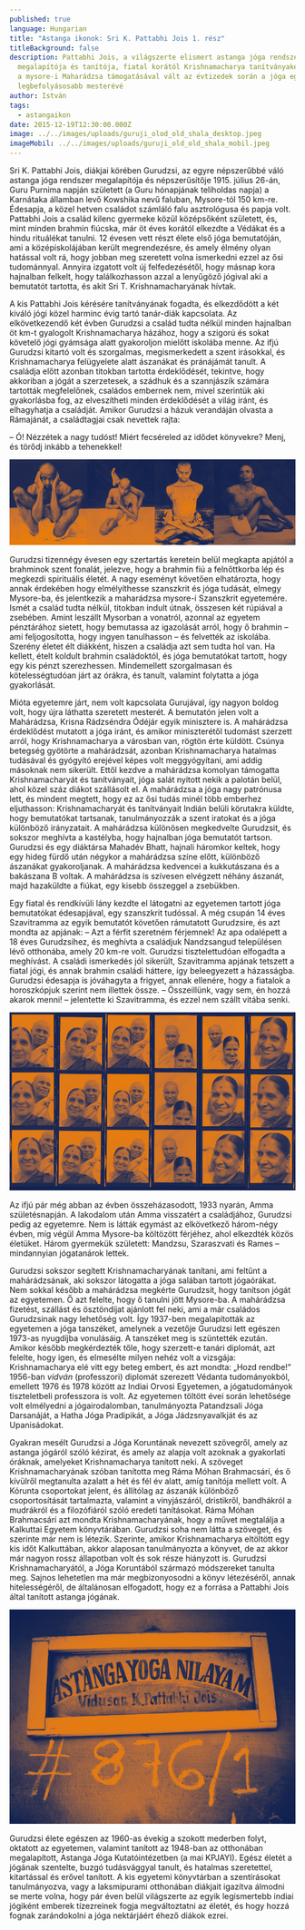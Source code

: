 ```yaml
---
published: true
language: Hungarian
title: "Astanga ikonok: Sri K. Pattabhi Jois 1. rész"
titleBackground: false
description: Pattabhi Jois, a világszerte elismert astanga jóga rendszer
  megalapítója és tanítója, fiatal korától Krishnamacharya tanítványaként, majd
  a mysore-i Maharádzsa támogatásával vált az évtizedek során a jóga egyik
  legbefolyásosabb mesterévé
author: István
tags:
  - astangaikon
date: 2015-12-19T12:30:00.000Z
image: ../../images/uploads/guruji_olod_old_shala_desktop.jpeg
imageMobil: ../../images/uploads/guruji_old_old_shala_mobil.jpeg
---
```

Sri K. Pattabhi Jois, diákjai körében Gurudzsi, az egyre népszerűbbé váló astanga jóga rendszer megalapítója és
népszerűsítője 1915. július 26-án, Guru Purnima napján született (a Guru hónapjának teliholdas napja) a Karnátaka
államban levő Kowshika nevű faluban, Mysore-tól 150 km-re. Édesapja, a közel hetven családot számláló falu asztrológusa
és papja volt. Pattabhi Jois a család kilenc gyermeke közül középsőként született, és, mint minden brahmin fiúcska, már
öt éves korától elkezdte a Védákat és a hindu rituálékat tanulni. 12 évesen vett részt élete első jóga bemutatóján, ami
a középiskolájában került megrendezésre, és amely élmény olyan hatással volt rá, hogy jobban meg szeretett volna
ismerkedni ezzel az ősi tudománnyal. Annyira izgatott volt új felfedezésétől, hogy másnap kora hajnalban felkelt, hogy
találkozhasson azzal a lenyűgöző jógival aki a bemutatót tartotta, és akit Sri T. Krishnamacharyának hívtak.

A kis Pattabhi Jois kérésére tanítványának fogadta, és elkezdődött a két kiváló jógi közel harminc évig tartó tanár-diák
kapcsolata. Az elkövetkezendő két évben Gurudzsi a család tudta nélkül minden hajnalban öt km-t gyalogolt
Krishnamacharya házához, hogy a szigorú és sokat követelő jógi gyámsága alatt gyakoroljon mielőtt iskolába menne. Az
ifjú Gurudzsi kitartó volt és szorgalmas, megismerkedett a szent irásokkal, és Krishnamacharya felügyelete alatt
ászanákat és pránájámát tanult. A családja előtt azonban titokban tartotta érdeklődését, tekintve, hogy akkoriban a
jógát a szerzetesek, a szádhuk és a szannjászík számára tartották megfelelőnek, családos embernek nem, mivel szerintük
aki gyakorlásba fog, az elveszítheti minden érdeklődését a világ iránt, és elhagyhatja a családját. Amikor Gurudzsi a
házuk verandáján olvasta a Rámajánát, a családtagjai csak nevettek rajta:

– Ó! Nézzétek a nagy tudóst! Miért fecséreled az idődet könyvekre? Menj, és törődj inkább a tehenekkel!

![Pattabhi Jois asana practice](../../images/uploads/p4.jpeg)

Gurudzsi tizennégy évesen egy szertartás keretein belül megkapta apjától a brahminok szent fonalát, jelezve, hogy a
brahmin fiú a felnőttkorba lép és megkezdi spirituális életét. A nagy eseményt követően elhatározta, hogy annak
érdekében hogy elmélyíthesse szanszkrit és jóga tudását, elmegy Mysore-ba, és jelentkezik a maharádzsa mysore-i
Szanszkrit egyetemére. Ismét a család tudta nélkül, titokban indult útnak, összesen két rúpiával a zsebében. Amint
leszállt Mysorban a vonatról, azonnal az egyetem pénztárához sietett, hogy bemutassa az igazolását arról, hogy ő brahmin
– ami feljogosította, hogy ingyen tanulhasson – és felvették az iskolába. Szerény életet élt diákként, hiszen a családja
azt sem tudta hol van. Ha kellett, ételt koldult brahmin családoktól, és jóga bemutatókat tartott, hogy egy kis pénzt
szerezhessen. Mindemellett szorgalmasan és kötelességtudóan járt az órákra, és tanult, valamint folytatta a jóga
gyakorlását.

Mióta egyetemre járt, nem volt kapcsolata Gurujával, így nagyon boldog volt, hogy újra láthatta szeretett mesterét. A
bemutatón jelen volt a Mahárádzsa, Krisna Rádzséndra Ódéjár egyik minisztere is. A mahárádzsa érdeklődést mutatott a
jóga iránt, és amikor miniszterétől tudomást szerzett arról, hogy Krishnamacharya a városban van, rögtön érte küldött.
Csúnya betegség gyötörte a mahárádzsát, azonban Krishnamacharya hatalmas tudásával és gyógyító erejével képes volt
meggyógyítani, ami addig másoknak nem sikerült. Ettől kezdve a mahárádzsa komolyan támogatta Krishnamacharyát és
tanítványait, jóga salát nyitott nekik a palotán belül, ahol közel száz diákot szállásolt el. A mahárádzsa a jóga nagy
patrónusa lett, és mindent megtett, hogy ez az ősi tudás minél több emberhez eljuthasson: Krishnamacharyát és
tanítványait Indián belüli körutakra küldte, hogy bemutatókat tartsanak, tanulmányozzák a szent iratokat és a jóga
különböző irányzatait. A mahárádzsa különösen megkedvelte Gurudzsit, és sokszor meghívta a kastélyba, hogy hajnalban
jóga bemutatót tartson. Gurudzsi és egy diáktársa Mahadév Bhatt, hajnali háromkor keltek, hogy egy hideg fürdő után
négykor a mahárádzsa színe előtt, különböző ászanákat gyakoroljanak. A mahárádzsa kedvencei a kukkutászana és a
bakászana B voltak. A mahárádzsa is szívesen elvégzett néhány ászanát, majd hazaküldte a fiúkat, egy kisebb összeggel a
zsebükben.

Egy fiatal és rendkívüli lány kezdte el látogatni az egyetemen tartott jóga bemutatókat édesapjával, egy szanszkrit
tudóssal. A még csupán 14 éves Szavitramma az egyik bemutatót követően rámutatott Gurudzsire, és azt mondta az apjának:
– Azt a férfit szeretném férjemnek! Az apa odalépett a 18 éves Gurudzsihez, és meghívta a családjuk Nandzsangud
településen lévő otthonába, amely 20 km-re volt. Gurudzsi tisztelettudóan elfogadta a meghívást. A családi ismerkedés
jól sikerült, Szavitramma apjának tetszett a fiatal jógi, és annak brahmin családi háttere, így beleegyezett a
házasságba. Gurudzsi édesapja is jóváhagyta a frigyet, annak ellenére, hogy a fiatalok a horoszkópjuk szerint nem
illettek össze. – Összeillünk, vagy sem, én hozzá akarok menni! – jelentette ki Szavitramma, és ezzel nem szállt vitába
senki.

![Amma Jois Guruji's wife](../../images/uploads/ammag.jpeg)

Az ifjú pár még abban az évben összeházasodott, 1933 nyarán, Amma születésnapján. A lakodalom után Amma visszatért a
családjához, Gurudzsi pedig az egyetemre. Nem is látták egymást az elkövetkező három-négy évben, míg végül Amma
Mysore-ba költözött férjéhez, ahol elkezdték közös életüket. Három gyermekük született: Mandzsu, Szaraszvati és Rames –
mindannyian jógatanárok lettek.

Gurudzsi sokszor segített Krishnamacharyának tanítani, ami feltűnt a mahárádzsának, aki sokszor látogatta a jóga salában
tartott jógaórákat. Nem sokkal később a mahárádzsa megkérte Gurudzsit, hogy tanítson jógát az egyetemen. Ő azt felelte,
hogy ő tanulni jött Mysore-ba. A mahárádzsa fizetést, szállást és ösztöndíjat ajánlott fel neki, ami a már családos
Gurudzsinak nagy lehetőség volt. Így 1937-ben megalapították az egyetemen a jóga tanszéket, amelynek a vezetője Gurudzsi
lett egészen 1973-as nyugdíjba vonulásáig. A tanszéket meg is szüntették ezután. Amikor később megkérdezték tőle, hogy
szerzett-e tanári diplomát, azt felelte, hogy igen, és elmesélte milyen nehéz volt a vizsgája: Krishnamacharya elé vitt
egy beteg embert, és azt mondta: „Hozd rendbe!” 1956-ban *vidván* (professzori) diplomát szerezett Védanta
tudományokból, emellett 1976 és 1978 között az Indiai Orvosi Egyetemen, a jógatudományok tiszteletbeli professzora is
volt. Az egyetemen töltött évei során lehetősége volt elmélyedni a jógairodalomban, tanulmányozta Patandzsali Jóga
Darsanáját, a Hatha Jóga Pradipikát, a Jóga Jádzsnyavalkját és az Upanisádokat.

Gyakran mesélt Gurudzsi a Jóga Koruntának nevezett szövegről, amely az astanga jógáról szóló kézirat, és amely az alapja
volt azoknak a gyakorlati óráknak, amelyeket Krishnamacharya tanított neki. A szöveget Krishnamacharyának szóban
tanította meg Ráma Móhan Brahmacsárí, és ő kívülről megtanulta azalatt a hét és fél év alatt, amíg tanítója mellett
volt. A Kórunta csoportokat jelent, és állítólag az ászanák különböző csoportosítását tartalmazta, valamint a
vinyjászáról, dristikről, bandhákról a mudrákról és a filozófiáról szóló eredeti tanításokat. Ráma Móhan Brahmacsárí azt
mondta Krishnamacharyának, hogy a művet megtalálja a Kalkuttai Egyetem könyvtárában. Gurudzsi soha nem látta a szöveget,
és szerinte már nem is létezik. Szerinte, amikor Krishnamacharya eltöltött egy kis időt Kalkuttában, akkor alaposan
tanulmányozta a könyvet, de az akkor már nagyon rossz állapotban volt és sok része hiányzott is. Gurudzsi
Krishnamacharyától, a Jóga Koruntából származó módszereket tanulta meg. Sajnos lehetetlen ma már megbizonyosodni a könyv
létezéséről, annak hitelességéről, de általánosan elfogadott, hogy ez a forrása a Pattabhi Jois által tanított astanga jógának.

![Astanga yoga nilayam](../../images/uploads/an.jpeg)

Gurudzsi élete egészen az 1960-as évekig a szokott mederben folyt, oktatott az egyetemen, valamint tanított az 1948-ban
az otthonában megalapított, Astanga Jóga Kutatóintézetben (a mai KPJAYI). Egész életét a jógának szentelte, buzgó
tudásvággyal tanult, és hatalmas szeretettel, kitartással és erővel tanított. A kis egyetemi könyvtárban a szentírásokat
tanulmányozva, vagy a laksmipurami otthonában diákjait igazítva álmodni se merte volna, hogy pár éven belül világszerte
az egyik legismertebb indiai jógiként emberek tízezreinek fogja megváltoztatni az életét, és hogy hozzá fognak
zarándokolni a jóga nektárjáért éhező diákok ezrei.
